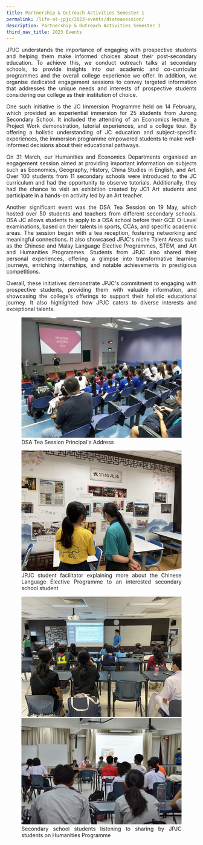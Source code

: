 ```yaml
---
title: Partnership & Outreach Activities Semester 1
permalink: /life-at-jpjc/2023-events/dsateasession/
description: Partnership & Outreach Activities Semester 1
third_nav_title: 2023 Events
---
```

<div align="justify">

<p>
JPJC understands the importance of engaging with prospective students and helping them make informed choices about their post-secondary education. To achieve this, we conduct outreach talks at secondary schools, to provide insights into our academic and co-curricular programmes and the overall college experience we offer. In addition, we organise dedicated engagement sessions to convey targeted information that addresses the unique needs and interests of prospective students considering our college as their institution of choice.</p>

<p>
One such initiative is the JC Immersion Programme held on 14 February, which provided an experiential immersion for 25 students from Jurong Secondary School. It included the attending of an Economics lecture, a Project Work demonstration, tutorial experiences, and a college tour. By offering a holistic understanding of JC education and subject-specific experiences, the immersion programme empowered students to make well-informed decisions about their educational pathways.</p>

<p>
On 31 March, our Humanities and Economics Departments organised an engagement session aimed at providing important information on subjects such as Economics, Geography, History, China Studies in English, and Art. Over 100 students from 11 secondary schools were introduced to the JC curriculum and had the opportunity to observe tutorials. Additionally, they had the chance to visit an exhibition created by JC1 Art students and participate in a hands-on activity led by an Art teacher.</p>

<p>
Another significant event was the DSA Tea Session on 19 May, which hosted over 50 students and teachers from different secondary schools. DSA-JC allows students to apply to a DSA school before their GCE O-Level examinations, based on their talents in sports, CCAs, and specific academic areas. The session began with a tea reception, fostering networking and meaningful connections. It also showcased JPJC's niche Talent Areas such as the Chinese and Malay Language Elective Programmes, STEM, and Art and Humanities Programmes. Students from JPJC also shared their personal experiences, offering a glimpse into transformative learning journeys, enriching internships, and notable achievements in prestigious competitions.</p>

<p>
Overall, these initiatives demonstrate JPJC's commitment to engaging with prospective students, providing them with valuable information, and showcasing the college's offerings to support their holistic educational journey. It also highlighted how JPJC caters to diverse interests and exceptional talents.</p>

<figure>
<img src="/images/Life%20@%20JPJC/2023%20Events/DSA%20Tea%20Session/1%20dsa%20tea%20session%20p_s%20address%2019%20may.jpg">
<figcaption>DSA Tea Session Principal's Address</figcaption></figure>

<figure>
<img src="/images/Life%20@%20JPJC/2023%20Events/DSA%20Tea%20Session/2%20dsa%20tea%20session%2019%20may.png">
<figcaption>JPJC student facilitator explaining more about the Chinese Language Elective Programme to an interested secondary school student</figcaption></figure>

<figure>
<img src="/images/Life%20@%20JPJC/2023%20Events/DSA%20Tea%20Session/3%20dsa%20tea%20session%202%2019%20may.png">
<img src="/images/Life%20@%20JPJC/2023%20Events/DSA%20Tea%20Session/4%20sec%20sch%20engagement%20dsa%20humanities%20_%20art%2031%20mar.JPG">
<figcaption>Secondary school students listening to sharing by JPJC students on Humanities Programme</figcaption></figure>

</div>